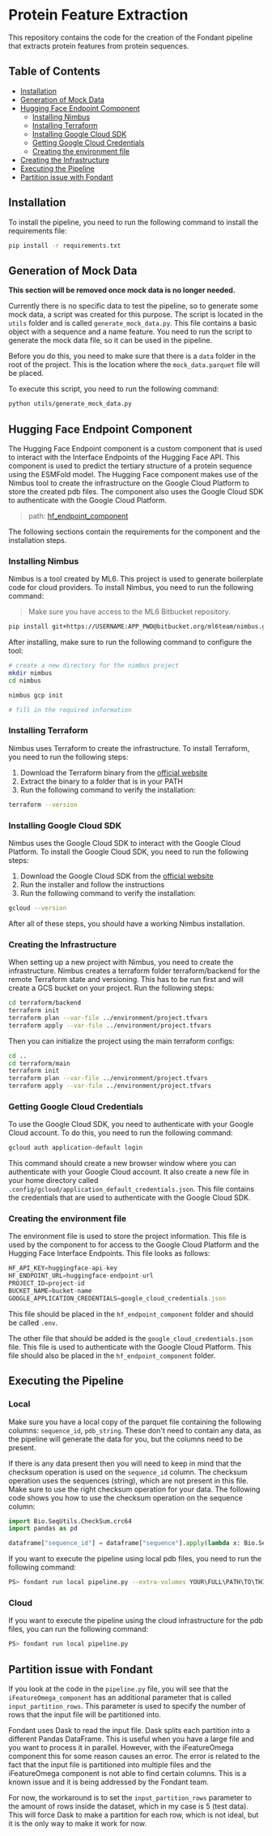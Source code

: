 # Protein Feature Extraction

This repository contains the code for the creation of the Fondant pipeline that extracts protein features from protein sequences.

## Table of Contents

- [Installation](#installation)
- [Generation of Mock Data](#generation-of-mock-data)
- [Hugging Face Endpoint Component](#hugging-face-endpoint-component)
  - [Installing Nimbus](#installing-nimbus)
  - [Installing Terraform](#installing-terraform)
  - [Installing Google Cloud SDK](#installing-google-cloud-sdk)
  - [Getting Google Cloud Credentials](#getting-google-cloud-credentials)
  - [Creating the environment file](#creating-the-environment-file)
- [Creating the Infrastructure](#creating-the-infrastructure)
- [Executing the Pipeline](#executing-the-pipeline)
- [Partition issue with Fondant](#partition-issue-with-fondant)

## Installation

To install the pipeline, you need to run the following command to install the requirements file:

```bash
pip install -r requirements.txt
```

## Generation of Mock Data

**This section will be removed once mock data is no longer needed.**

Currently there is no specific data to test the pipeline, so to generate some mock data, a script was created for this purpose. The script is located in the `utils` folder and is called `generate_mock_data.py`. This file contains a basic object with a sequence and a name feature. You need to run the script to generate the mock data file, so it can be used in the pipeline.

Before you do this, you need to make sure that there is a ``data`` folder in the root of the project. This is the location where the ``mock_data.parquet`` file will be placed.

To execute this script, you need to run the following command:

```bash
python utils/generate_mock_data.py
```

## Hugging Face Endpoint Component

The Hugging Face Endpoint component is a custom component that is used to interact with the Interface Endpoints of the Hugging Face API. This component is used to predict the tertiary structure of a protein sequence using the ESMFold model. The Hugging Face component makes use of the Nimbus tool to create the infrastructure on the Google Cloud Platform to store the created pdb files. The component also uses the Google Cloud SDK to authenticate with the Google Cloud Platform.

> path: [hf_endpoint_component](./components/hf_endpoint_component/)

The following sections contain the requirements for the component and the installation steps.

### Installing Nimbus

Nimbus is a tool created by ML6. This project is used to generate boilerplate code for cloud providers. To install Nimbus, you need to run the following command:

> Make sure you have access to the ML6 Bitbucket repository.

```bash
pip install git+https://USERNAME:APP_PWD@bitbucket.org/ml6team/nimbus.git#egg=Nimbus
```

After installing, make sure to run the following command to configure the tool:

```bash
# create a new directory for the nimbus project
mkdir nimbus
cd nimbus

nimbus gcp init

# fill in the required information
```

### Installing Terraform

Nimbus uses Terraform to create the infrastructure. To install Terraform, you need to run the following steps:

1. Download the Terraform binary from the [official website](https://developer.hashicorp.com/terraform/install)
2. Extract the binary to a folder that is in your PATH
3. Run the following command to verify the installation:

```bash
terraform --version
```

### Installing Google Cloud SDK

Nimbus uses the Google Cloud SDK to interact with the Google Cloud Platform. To install the Google Cloud SDK, you need to run the following steps:

1. Download the Google Cloud SDK from the [official website](https://cloud.google.com/sdk/docs/install)
2. Run the installer and follow the instructions
3. Run the following command to verify the installation:

```bash
gcloud --version
```

After all of these steps, you should have a working Nimbus installation.

### Creating the Infrastructure

When setting up a new project with Nimbus, you need to create the infrastructure. Nimbus creates a terraform folder terraform/backend for the remote Terraform state and versioning. This has to be run first and will create a GCS bucket on your project. Run the following steps:

```bash
cd terraform/backend
terraform init
terraform plan --var-file ../environment/project.tfvars 
terraform apply --var-file ../environment/project.tfvars
```

Then you can initialize the project using the main terraform configs:

```bash
cd ..
cd terraform/main
terraform init
terraform plan --var-file ../environment/project.tfvars 
terraform apply --var-file ../environment/project.tfvars
```

### Getting Google Cloud Credentials

To use the Google Cloud SDK, you need to authenticate with your Google Cloud account. To do this, you need to run the following command:

```bash
gcloud auth application-default login
```

This command should create a new browser window where you can authenticate with your Google Cloud account. It also create a new file in your home directory called ``.config/gcloud/application_default_credentials.json``. This file contains the credentials that are used to authenticate with the Google Cloud SDK.

### Creating the environment file

The environment file is used to store the project information. This file is used by the component to for access to the Google Cloud Platform and the Hugging Face Interface Endpoints. This file looks as follows:

```js
HF_API_KEY=huggingface-api-key
HF_ENDPOINT_URL=huggingface-endpoint-url
PROJECT_ID=project-id
BUCKET_NAME=bucket-name
GOOGLE_APPLICATION_CREDENTIALS=google_cloud_credentials.json
```

This file should be placed in the ``hf_endpoint_component`` folder and should be called ``.env``.

The other file that should be added is the ``google_cloud_credentials.json`` file. This file is used to authenticate with the Google Cloud Platform. This file should also be placed in the ``hf_endpoint_component`` folder.

## Executing the Pipeline

### Local

Make sure you have a local copy of the parquet file containing the following columns: `sequence_id`, `pdb_string`. These don't need to contain any data, as the pipeline will generate the data for you, but the columns need to be present.

If there is any data present then you will need to keep in mind that the checksum operation is used on the ``sequence_id`` column. The checksum operation uses the sequences (string), which are not present in this file. Make sure to use the right checksum operation for your data. The following code shows you how to use the checksum operation on the sequence column:

```python
import Bio.SeqUtils.CheckSum.crc64
import pandas as pd

dataframe["sequence_id"] = dataframe["sequence"].apply(lambda x: Bio.SeqUtils.CheckSum.crc64(x))
```

If you want to execute the pipeline using local pdb files, you need to run the following command:

```bash
PS> fondant run local pipeline.py --extra-volumes YOUR\FULL\PATH\TO\THIS\PROJECT\data\pdb_file.parquet:/pdb_file.parquet
```

### Cloud

If you want to execute the pipeline using the cloud infrastructure for the pdb files, you can run the following command:

```bash
PS> fondant run local pipeline.py
```

## Partition issue with Fondant

If you look at the code in the `pipeline.py` file, you will see that the `iFeatureOmega_component` has an additional parameter that is called ``input_partition_rows``. This parameter is used to specify the number of rows that the input file will be partitioned into.

Fondant uses Dask to read the input file. Dask splits each partition into a different Pandas DataFrame. This is useful when you have a large file and you want to process it in parallel. However, with the iFeatureOmega component this for some reason causes an error. The error is related to the fact that the input file is partitioned into multiple files and the iFeatureOmega component is not able to find certain columns. This is a known issue and it is being addressed by the Fondant team.

For now, the workaround is to set the ``input_partition_rows`` parameter to the amount of rows inside the dataset, which in my case is 5 (test data). This will force Dask to make a partition for each row, which is not ideal, but it is the only way to make it work for now.
